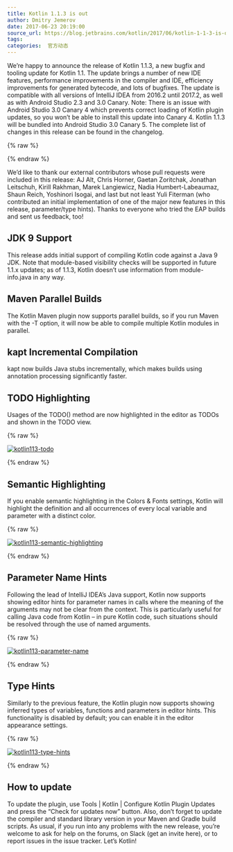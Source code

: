 ```yaml
---
title: Kotlin 1.1.3 is out
author: Dmitry Jemerov
date: 2017-06-23 20:19:00
source_url: https://blog.jetbrains.com/kotlin/2017/06/kotlin-1-1-3-is-out/
tags: 
categories:  官方动态
---
```


We’re happy to announce the release of Kotlin 1.1.3, a new bugfix and tooling update for Kotlin 1.1. The update brings a number of new IDE features, performance improvements in the compiler and IDE, efficiency improvements for generated bytecode, and lots of bugfixes. The update is compatible with all versions of IntelliJ IDEA from 2016.2 until 2017.2, as well as with Android Studio 2.3 and 3.0 Canary.
Note: There is an issue with Android Studio 3.0 Canary 4 which prevents correct loading of Kotlin plugin updates, so you won’t be able to install this update into Canary 4. Kotlin 1.1.3 will be bundled into Android Studio 3.0 Canary 5.
The complete list of changes in this release can be found in the changelog.

{% raw %}
<p><span id="more-5079"></span></p>
{% endraw %}

We’d like to thank our external contributors whose pull requests were included in this release: AJ Alt, Chris Horner, Gaetan Zoritchak, Jonathan Leitschuh, Kirill Rakhman, Marek Langiewicz, Nadia Humbert-Labeaumaz, Shaun Reich, Yoshinori Isogai, and last but not least Yuli Fiterman (who contributed an initial implementation of one of the major new features in this release, parameter/type hints). Thanks to everyone who tried the EAP builds and sent us feedback, too!
## JDK 9 Support

This release adds initial support of compiling Kotlin code against a Java 9 JDK. Note that module-based visibility checks will be supported in future 1.1.x updates; as of 1.1.3, Kotlin doesn’t use information from module-info.java in any way.
## Maven Parallel Builds

The Kotlin Maven plugin now supports parallel builds, so if you run Maven with the -T option, it will now be able to compile multiple Kotlin modules in parallel.
## kapt Incremental Compilation

kapt now builds Java stubs incrementally, which makes builds using annotation processing significantly faster.
## TODO Highlighting

Usages of the TODO() method are now highlighted in the editor as TODOs and shown in the TODO view.

{% raw %}
<p><a href="https://i1.wp.com/blog.jetbrains.com/kotlin/files/2017/06/kotlin113-todo.png?ssl=1" rel="attachment wp-att-5080"><img alt="kotlin113-todo" class="alignnone size-full wp-image-5080" data-recalc-dims="1" src="https://i1.wp.com/blog.jetbrains.com/kotlin/files/2017/06/kotlin113-todo.png?resize=316%2C220&amp;ssl=1"/></a></p>
{% endraw %}

## Semantic Highlighting

If you enable semantic highlighting in the Colors & Fonts settings, Kotlin will highlight the definition and all occurrences of every local variable and parameter with a distinct color.

{% raw %}
<p><a href="https://i1.wp.com/blog.jetbrains.com/kotlin/files/2017/06/kotlin113-semantic-highlighting.png?ssl=1" rel="attachment wp-att-5081"><img alt="kotlin113-semantic-highlighting" class="alignnone size-full wp-image-5081" data-recalc-dims="1" src="https://i1.wp.com/blog.jetbrains.com/kotlin/files/2017/06/kotlin113-semantic-highlighting.png?resize=640%2C381&amp;ssl=1"/></a></p>
{% endraw %}

## Parameter Name Hints

Following the lead of IntelliJ IDEA’s Java support, Kotlin now supports showing editor hints for parameter names in calls where the meaning of the arguments may not be clear from the context. This is particularly useful for calling Java code from Kotlin – in pure Kotlin code, such situations should be resolved through the use of named arguments.

{% raw %}
<p><a href="https://i1.wp.com/blog.jetbrains.com/kotlin/files/2017/06/kotlin113-parameter-name.png?ssl=1" rel="attachment wp-att-5082"><img alt="kotlin113-parameter-name" class="alignnone size-full wp-image-5082" data-recalc-dims="1" src="https://i1.wp.com/blog.jetbrains.com/kotlin/files/2017/06/kotlin113-parameter-name.png?resize=640%2C34&amp;ssl=1"/></a></p>
{% endraw %}

## Type Hints

Similarly to the previous feature, the Kotlin plugin now supports showing inferred types of variables, functions and parameters in editor hints. This functionality is disabled by default; you can enable it in the editor appearance settings.

{% raw %}
<p><a href="https://i2.wp.com/blog.jetbrains.com/kotlin/files/2017/06/kotlin113-type-hints.png?ssl=1" rel="attachment wp-att-5083"><img alt="kotlin113-type-hints" class="alignnone size-full wp-image-5083" data-recalc-dims="1" src="https://i2.wp.com/blog.jetbrains.com/kotlin/files/2017/06/kotlin113-type-hints.png?resize=640%2C409&amp;ssl=1"/></a></p>
{% endraw %}

## How to update

To update the plugin, use Tools | Kotlin | Configure Kotlin Plugin Updates and press the “Check for updates now” button. Also, don’t forget to update the compiler and standard library version in your Maven and Gradle build scripts.
As usual, if you run into any problems with the new release, you’re welcome to ask for help on the forums, on Slack (get an invite here), or to report issues in the issue tracker.
Let’s Kotlin!
